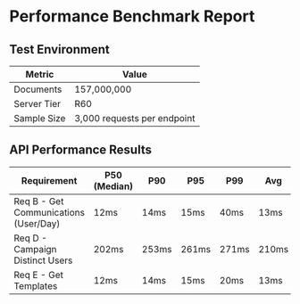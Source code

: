 # Performance Benchmark Report

## Test Environment

| Metric | Value |
|--------|--------|
| Documents | 157,000,000 |
| Server Tier | R60 |
| Sample Size | 3,000 requests per endpoint |

## API Performance Results

| Requirement | P50 (Median) | P90 | P95 | P99 | Avg | StdDev |
|-------------|--------------|-----|-----|-----|-----|--------|
| Req B - Get Communications (User/Day) | 12ms | 14ms | 15ms | 40ms | 13ms | 4.34ms |
| Req D - Campaign Distinct Users | 202ms | 253ms | 261ms | 271ms | 210ms | 29ms |
| Req E - Get Templates | 12ms | 14ms | 15ms | 20ms | 13ms | 1.45ms |